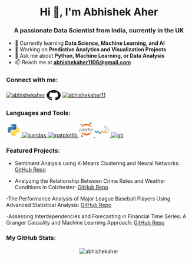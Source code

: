 <h1 align="center">Hi 👋, I'm Abhishek Aher</h1>
<h3 align="center">A passionate Data Scientist from India, currently in the UK</h3>

- 🌱 Currently learning **Data Science, Machine Learning, and AI**
- 🔭 Working on **Predictive Analytics and Visualization Projects**
- 💬 Ask me about **Python, Machine Learning, or Data Analysis**
- 📫 Reach me at **abhishekaher1106@gmail.com**

<h3 align="left">Connect with me:</h3>
<p align="left">
<a href="https://linkedin.com/in/abhishekaher" target="blank"><img align="center" src="https://raw.githubusercontent.com/rahuldkjain/github-profile-readme-generator/master/src/images/icons/Social/linked-in-alt.svg" alt="abhishekaher" height="30" width="40" /></a>
<a href="https://github.com/abhishekaher" target="blank"><img align="center" src="https://raw.githubusercontent.com/devicons/devicon/master/icons/github/github-original.svg" alt="github" height="30" width="40" /></a>
<a href="https://instagram.com/abhishekaher11" target="blank"><img align="center" src="https://raw.githubusercontent.com/rahuldkjain/github-profile-readme-generator/master/src/images/icons/Social/instagram.svg" alt="abhishekaher11" height="30" width="40" /></a>
</p>

<h3 align="left">Languages and Tools:</h3>
<p align="left">
<a href="https://www.python.org" target="_blank" rel="noreferrer"> <img src="https://raw.githubusercontent.com/devicons/devicon/master/icons/python/python-original.svg" alt="python" width="40" height="40"/> </a>
<a href="https://pandas.pydata.org/" target="_blank" rel="noreferrer"> <img src="https://raw.githubusercontent.com/simple-icons/simple-icons/develop/icons/pandas.svg" alt="pandas" width="40" height="40"/> </a>
<a href="https://matplotlib.org/" target="_blank" rel="noreferrer"> <img src="https://upload.wikimedia.org/wikipedia/commons/8/84/Matplotlib_icon.svg" alt="matplotlib" width="40" height="40"/> </a>
<a href="https://jupyter.org/" target="_blank" rel="noreferrer"> <img src="https://raw.githubusercontent.com/devicons/devicon/master/icons/jupyter/jupyter-original-wordmark.svg" alt="jupyter" width="40" height="40"/> </a>
<a href="https://www.mysql.com/" target="_blank" rel="noreferrer"> <img src="https://raw.githubusercontent.com/devicons/devicon/master/icons/mysql/mysql-original-wordmark.svg" alt="mysql" width="40" height="40"/> </a>
<a href="https://git-scm.com/" target="_blank" rel="noreferrer"> <img src="https://www.vectorlogo.zone/logos/git-scm/git-scm-icon.svg" alt="git" width="40" height="40"/> </a>
</p>

<h3 align="left">Featured Projects:</h3>

- Sentiment Analysis using K-Means Clustering and Neural Networks: [GitHub Repo]()
  
- Analyzing the Relationship Between Crime Rates and Weather Conditions in Colchester: [GitHub Repo](https://github.com/Abhishekaher11/Analyzing-the-Relationship-Between-Crime-Rates-and-Weather-Conditions-in-Colchester)
 
-The Performance Analysis of Major League Baseball Players Using Advanced Statistical Analysis: [GitHub Repo](#)

-Assessing Interdependencies and Forecasting in Financial Time Series: A Granger Causality and Machine Learning Approach: [GitHub Repo]((https://github.com/Abhishekaher11/Assessing-Interdependencies-and-Forecasting-in-Financial-Time-Series-?tab=readme-ov-file#assessing-interdependencies-and-forecasting-in-financial-time-series-))

<h3 align="left">My GitHub Stats:</h3>
<p align="center">
  <img align="center" src="https://github-readme-stats.vercel.app/api?username=abhishekaher&show_icons=true&locale=en" alt="abhishekaher" />
</p>
